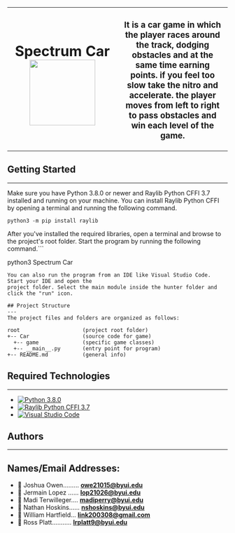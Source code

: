 
<table>
<tbody>
 <tr>
<td align="center" width="50%">
<h1> Spectrum Car </1>
<img src="https://media.istockphoto.com/vectors/auto-car-logo-icon-vector-illustration-template-modern-sport-car-vector-id1254556834?k=20&m=1254556834&s=170667a&w=0&h=c826MLdmi_ULbf5khIgJtwoCyWgbQeigknfOW0VUpEg=" width="150">  
</td>

<td align="center" width="50%">
<h3>It is a car game in which the player races around the track, dodging obstacles and at the same time earning points. if you feel too slow take the nitro and accelerate. the player moves from left to right to pass obstacles and win each level of the game.</h3>
</td>
</tr>
</tbody>
</table>


## Getting Started
---
Make sure you have Python 3.8.0 or newer and Raylib Python CFFI 3.7 installed and running on your machine. You can install Raylib Python CFFI by opening a terminal and running the following command.
```
python3 -m pip install raylib
```
After you've installed the required libraries, open a terminal and browse to the project's root folder. Start the program by running the following command.```

python3 Spectrum Car 
```
You can also run the program from an IDE like Visual Studio Code. Start your IDE and open the 
project folder. Select the main module inside the hunter folder and click the "run" icon.

## Project Structure
---
The project files and folders are organized as follows:

root                    (project root folder)
+-- Car                 (source code for game)
  +-- game              (specific game classes)
  +-- __main__.py       (entry point for program)
+-- README.md           (general info)
```

## Required Technologies
---
- [![Python 3.8.0](https://img.shields.io/badge/-Python-000000?style=flat&logo=python)](https://www.python.org/)
- [![Raylib Python CFFI 3.7](https://img.shields.io/badge/-raylib-000000?style=flat&logo=raylib)](https://www.raylib.com/)
- [![Visual Studio Code](https://img.shields.io/badge/-VSCode-444444?style=flat&logo=visual-studio-code&logoColor=007ACC)](https://code.visualstudio.com/)


## Authors
---
Names/Email Addresses: 
---

- 💬 Joshua Owen.........  **owe21015@byui.edu**
- 💬 Jermain Lopez ......  **lop21026@byui.edu**
- 💬 Madi Terwilleger....  **madiperry@byui.edu**
- 💬 Nathan Hoskins......  **nshoskins@byui.edu**
- 💬 William Hartfield...  **link200308@gmail.com**
- 💬 Ross Platt...........  **lrplatt9@byui.edu**
